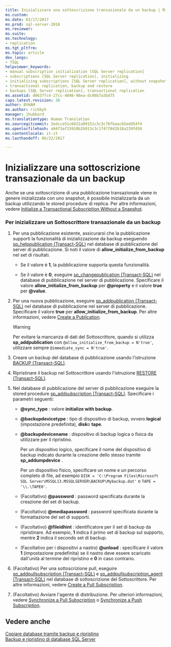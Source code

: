 ```yaml
---
title: Inizializzare una sottoscrizione transazionale da un backup | Microsoft Docs
ms.custom: 
ms.date: 03/17/2017
ms.prod: sql-server-2016
ms.reviewer: 
ms.suite: 
ms.technology:
- replication
ms.tgt_pltfrm: 
ms.topic: article
dev_langs:
- TSQL
helpviewer_keywords:
- manual subscription initialization [SQL Server replication]
- subscriptions [SQL Server replication], initializing
- initializing subscriptions [SQL Server replication], without snapshots
- transactional replication, backup and restore
- backups [SQL Server replication], transactional replication
ms.assetid: d0637fc4-27cc-4046-98ea-dc86b7a3bd75
caps.latest.revision: 36
author: BYHAM
ms.author: rickbyh
manager: jhubbard
ms.translationtype: Human Translation
ms.sourcegitcommit: 2edcce51c6822a89151c3c3c76fbaacb5edd54f4
ms.openlocfilehash: a94f3af15910b2b913c3c1f47f842b10a239fd58
ms.contentlocale: it-it
ms.lasthandoff: 06/22/2017

---
```

# <a name="initialize-a-transactional-subscription-from-a-backup"></a>Inizializzare una sottoscrizione transazionale da un backup
  Anche se una sottoscrizione di una pubblicazione transazionale viene in genere inizializzata con uno snapshot, è possibile inizializzarla da un backup utilizzando le stored procedure di replica. Per altre informazioni, vedere [Initialize a Transactional Subscription Without a Snapshot](../../relational-databases/replication/initialize-a-transactional-subscription-without-a-snapshot.md).  
  
### <a name="to-initialize-a-transactional-subscriber-from-a-backup"></a>Per inizializzare un Sottoscrittore transazionale da un backup  
  
1.  Per una pubblicazione esistente, assicurarsi che la pubblicazione supporti la funzionalità di inizializzazione da backup eseguendo [sp_helppublication &#40;Transact-SQL&#41;](../../relational-databases/system-stored-procedures/sp-helppublication-transact-sql.md) nel database di pubblicazione del server di pubblicazione. Si noti il valore di **allow_initialize_from_backup** nel set di risultati.  
  
    -   Se il valore è **1**, la pubblicazione supporta questa funzionalità.  
  
    -   Se il valore è **0**, eseguire [sp_changepublication &#40;Transact-SQL&#41;](../../relational-databases/system-stored-procedures/sp-changepublication-transact-sql.md) nel database di pubblicazione nel server di pubblicazione. Specificare il valore **allow_initialize_from_backup** per **@property** e il valore **true** per **@value**.  
  
2.  Per una nuova pubblicazione, eseguire [sp_addpublication &#40;Transact-SQL&#41;](../../relational-databases/system-stored-procedures/sp-addpublication-transact-sql.md) nel database di pubblicazione nel server di pubblicazione. Specificare il valore **true** per **allow_initialize_from_backup**. Per altre informazioni, vedere [Create a Publication](../../relational-databases/replication/publish/create-a-publication.md).  
  
    > [!WARNING]  
    >  Per evitare la mancanza di dati del Sottoscrittore, quando si utilizza **sp_addpublication** con `@allow_initialize_from_backup = N'true'`, utilizzare sempre `@immediate_sync = N'true'`.  
  
3.  Creare un backup del database di pubblicazione usando l'istruzione [BACKUP &#40;Transact-SQL&#41;](../../t-sql/statements/backup-transact-sql.md).  
  
4.  Ripristinare il backup nel Sottoscrittore usando l'istruzione [RESTORE &#40;Transact-SQL&#41;](../../t-sql/statements/restore-statements-transact-sql.md).  
  
5.  Nel database di pubblicazione del server di pubblicazione eseguire la stored procedure [sp_addsubscription &#40;Transact-SQL&#41;](../../relational-databases/system-stored-procedures/sp-addsubscription-transact-sql.md). Specificare i parametri seguenti:  
  
    -   **@sync_type** : valore **initialize with backup**.  
  
    -   **@backupdevicetype** : tipo di dispositivo di backup, ovvero **logical** (impostazione predefinita), **disk**o **tape**.  
  
    -   **@backupdevicename** : dispositivo di backup logica o fisica da utilizzare per il ripristino.  
  
         Per un dispositivo logico, specificare il nome del dispositivo di backup indicato durante la creazione dello stesso tramite **sp_addumpdevice** .  
  
         Per un dispositivo fisico, specificare un nome e un percorso completo di file, ad esempio `DISK = 'C:\Program Files\Microsoft SQL Server\MSSQL13.MSSQLSERVER\BACKUP\Mybackup.dat'` o `TAPE = '\\.\TAPE0'`.  
  
    -   (Facoltativo) **@password** : password specificata durante la creazione del set di backup.  
  
    -   (Facoltativo) **@mediapassword** : password specificata durante la formattazione del set di supporti.  
  
    -   (Facoltativo) **@fileidhint** : identificatore per il set di backup da ripristinare. Ad esempio, **1** indica il primo set di backup sul supporto, mentre **2** indica il secondo set di backup.  
  
    -   (Facoltativo per i dispositivi a nastro) **@unload** : specificare il valore **1** (impostazione predefinita) se il nastro deve essere scaricato dall'unità al termine del ripristino e **0** in caso contrario.  
  
6.  (Facoltativo) Per una sottoscrizione pull, eseguire [sp_addpullsubscription &#40;Transact-SQL&#41;](../../relational-databases/system-stored-procedures/sp-addpullsubscription-transact-sql.md) e [sp_addpullsubscription_agent &#40;Transact-SQL&#41;](../../relational-databases/system-stored-procedures/sp-addpullsubscription-agent-transact-sql.md) nel database di sottoscrizione del Sottoscrittore. Per altre informazioni, vedere [Create a Pull Subscription](../../relational-databases/replication/create-a-pull-subscription.md).  
  
7.  (Facoltativo) Avviare l'agente di distribuzione. Per ulteriori informazioni, vedere [Synchronize a Pull Subscription](../../relational-databases/replication/synchronize-a-pull-subscription.md) o [Synchronize a Push Subscription](../../relational-databases/replication/synchronize-a-push-subscription.md).  
  
## <a name="see-also"></a>Vedere anche  
 [Copiare database tramite backup e ripristino](../../relational-databases/databases/copy-databases-with-backup-and-restore.md)   
 [Backup e ripristino di database SQL Server](../../relational-databases/backup-restore/back-up-and-restore-of-sql-server-databases.md)  
  
  
